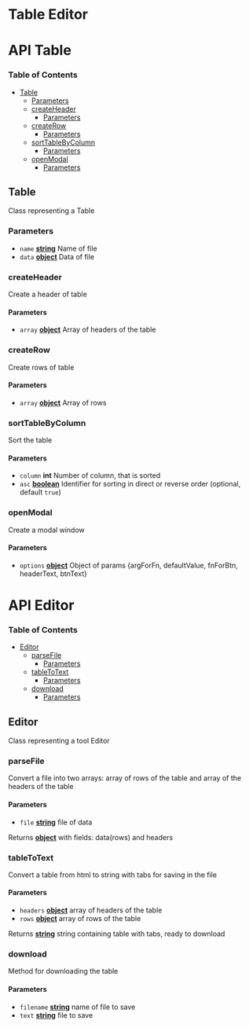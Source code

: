 # Table Editor

# API Table

<!-- Generated by documentation.js. Update this documentation by updating the source code. -->

### Table of Contents

-   [Table](#table)
    -   [Parameters](#parameters)
    -   [createHeader](#createheader)
        -   [Parameters](#parameters-1)
    -   [createRow](#createrow)
        -   [Parameters](#parameters-2)
    -   [sortTableByColumn](#sorttablebycolumn)
        -   [Parameters](#parameters-3)
    -   [openModal](#openmodal)
        -   [Parameters](#parameters-4)

## Table

Class representing a Table

### Parameters

-   `name` **[string](https://developer.mozilla.org/docs/Web/JavaScript/Reference/Global_Objects/String)** Name of file
-   `data` **[object](https://developer.mozilla.org/docs/Web/JavaScript/Reference/Global_Objects/Object)** Data of file

### createHeader

Create a header of table

#### Parameters

-   `array` **[object](https://developer.mozilla.org/docs/Web/JavaScript/Reference/Global_Objects/Object)** Array of headers of the table

### createRow

Create rows of table

#### Parameters

-   `array` **[object](https://developer.mozilla.org/docs/Web/JavaScript/Reference/Global_Objects/Object)** Array of rows

### sortTableByColumn

Sort the table

#### Parameters

-   `column` **int** Number of column, that is sorted
-   `asc` **[boolean](https://developer.mozilla.org/docs/Web/JavaScript/Reference/Global_Objects/Boolean)** Identifier for sorting in direct or reverse order (optional, default `true`)

### openModal

Create a modal window

#### Parameters

-   `options` **[object](https://developer.mozilla.org/docs/Web/JavaScript/Reference/Global_Objects/Object)** Object of params {argForFn, defaultValue, fnForBtn, headerText, btnText}

# API Editor

<!-- Generated by documentation.js. Update this documentation by updating the source code. -->

### Table of Contents

-   [Editor](#editor)
    -   [parseFile](#parsefile)
        -   [Parameters](#parameters)
    -   [tableToText](#tabletotext)
        -   [Parameters](#parameters-1)
    -   [download](#download)
        -   [Parameters](#parameters-2)

## Editor

Class representing a tool Editor

### parseFile

Convert a file into two arrays: array of rows of the table
and array of the headers of the table

#### Parameters

-   `file` **[string](https://developer.mozilla.org/docs/Web/JavaScript/Reference/Global_Objects/String)** file of data

Returns **[object](https://developer.mozilla.org/docs/Web/JavaScript/Reference/Global_Objects/Object)** with fields: data(rows) and headers

### tableToText

Convert a table from html to string with tabs for saving in the file

#### Parameters

-   `headers` **[object](https://developer.mozilla.org/docs/Web/JavaScript/Reference/Global_Objects/Object)** array of headers of the table
-   `rows` **[object](https://developer.mozilla.org/docs/Web/JavaScript/Reference/Global_Objects/Object)** array of rows of the table

Returns **[string](https://developer.mozilla.org/docs/Web/JavaScript/Reference/Global_Objects/String)** string containing table with tabs, ready to download

### download

Method for downloading the table

#### Parameters

-   `filename` **[string](https://developer.mozilla.org/docs/Web/JavaScript/Reference/Global_Objects/String)** name of file to save
-   `text` **[string](https://developer.mozilla.org/docs/Web/JavaScript/Reference/Global_Objects/String)** file to save
